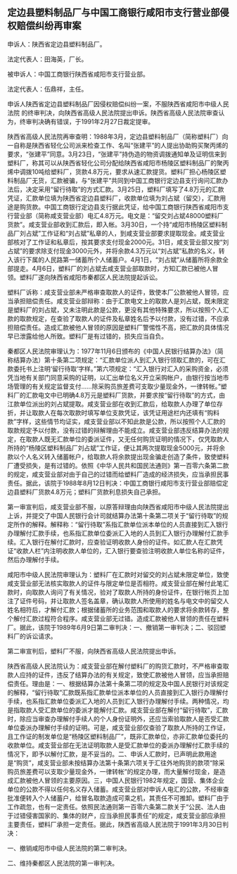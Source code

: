 ## 定边县塑料制品厂与中国工商银行咸阳市支行营业部侵权赔偿纠纷再审案



申诉人：陕西省定边县塑料制品厂。

法定代表人：田海英，厂长。

被申诉人：中国工商银行陕西省咸阳市支行营业部。

法定代表人：伍鼎祥，主任。

申诉人陕西省定边县塑料制品厂因侵权赔偿纠纷一案，不服陕西省咸阳市中级人民法院 的终审判决，向陕西省高级人民法院提出申诉。陕西省高级人民法院审查认为，终审判决确有错误，于1991年2月27日裁定提审。

陕西省高级人民法院再审查明：1988年3月，定边县塑料制品厂（简称塑料厂）向一自称是陕西省轻化公司派来检查工作、名叫“张建平”的人提出协助购买聚丙烯的要求，“张建平”同意。3月23日，“张建平”持伪造的物资调拨通知单及证明信来到塑料厂，称其可以从陕西省轻化公司分配给陕西省咸阳市杨陵区塑料制品厂的聚丙烯中调拨10吨给塑料厂，货款4.8万元，要求从速汇款提货。塑料厂担心杨陵区塑料制品厂无货，汇款被骗，与“张建平”共同到中国工商银行定边县支行询问汇款办法后，决定采用“留行待取”的方式汇款。3月25日，塑料厂填写了4.8万元的汇款凭证，汇款单位填为陕西省定边县塑料厂，收款单位填为刘占斌（留交），汇款用途是购货款。中国工商银行定边县支行据此凭证，给中国工商银行陕西省咸阳市支行营业部（简称咸支营业部）电汇4.8万元。电文是：“留交刘占斌48000塑料厂货款”。咸支营业部收到汇款后，即入帐。3月30日，一个持“咸阳市杨陵区塑料制品厂刘占斌”工作证和“刘占斌”私章的人，到咸支营业部要求提取现金。咸支营业部核对了工作证和私章后，按其要求支付现金2000元。31日，咸支营业部又按“刘占斌”的要求除支付现金3000元外，并将余款4.3万元以“刘占斌”私款的名义，转入该行下属的人民路第一储蓄所个人储蓄户。4月1日，“刘占斌”从储蓄所将余款全部提走。4月6日，塑料厂的刘占斌去咸支营业部取款时，方知汇款已被他人冒领。塑料厂遂向陕西省咸阳市秦都区人民法院提起诉讼。

塑料厂诉称：咸支营业部未严格审查取款人的证件，致使本厂公款被他人冒领，应当承担赔偿责任。咸支营业部辩称：由于汇款电文上的取款人是刘占斌，既未限定是塑料厂的刘占斌，又未注明此款是公款，更没有其他特殊要求，所以按照个人汇款的取款规定，在查验了取款人的证件及私章姓名后予以付款，没有过错，不应承担赔偿责任。造成汇款被他人冒领的原因是塑料厂警惕性不高，把汇款的具体情况早已泄露给他人所致。塑料厂是有过错的，损失应当自负。

秦都区人民法院审理认为：1977年11月6日颁布的《中国人民银行结算办法》（简称结算办法）第十条第二项规定：“汇款单位派人到汇入银行领取汇款的，可在汇款委托书上注明‘留行待取’字样。”第六项规定：“汇入银行对汇入的采购资金，必须凭当地有关部门同意采购的证明，以汇出单位名义开立采购帐户，由银行按当地市场管理的有关规定监督支付……除采购员旅差费可支取少量现金外，一律转帐。”塑料厂的汇款电文中已明确4.8万元是塑料厂货款，并要求按“留行待取”的方式，由江款单位派出的刘占斌提取。咸支营业部在收到汇款后，给取款人办理了单位存折，并让取款人在每次取款时填写单位支款凭证，该凭证用途栏内还填有“购料款”字样，这些情节均证实，咸支营业部以不知此款是公款，所以按照个人汇款的取款规定予以付款，没有过错的辩解理由不能成立。咸支营业部违反结算办法的规定，在取款人既无汇款单位的委派证件，又无任何购货证明的情况下，仅凭取款人所持的“杨陵区塑料制品厂刘占斌”工作证，便让其两次提取现金5000元，并将余款以个人名义转入储蓄帐户，给取款人将余款提出现金骗走创造了条件，致使塑料厂遭受损失，是有过错的。依照《中华人民共和国民法通则》第一百零六条第二款的规定，咸支营业部对由于自己的过错而给塑料厂造成的经济损失，应当承担民事责任。据此，该院于1988年8月12日判决：中国工商银行咸阳市支行营业部赔偿定边县塑料厂货款4.8万元；塑料厂货款利息损失自己承担。

第一审宣判后，咸支营业部不服，以原答辩理由向陕西省咸阳市中级人民法院提出上诉，并提交了中国人民银行会计司就结算办法第十条第二项关于“留行待取”的规定所作的解释。解释称：“留行待取”系指汇款单位派本单位的人员直接到汇入银行办理解付汇款手续，也系指汇款单位委派汇入地的人员到汇入银行办理解付汇款手续。汇入银行在解付汇款时，应查验证明收款人身份的证件。如汇款人在汇款凭证“收款人栏”内注明收款人单位的，汇入银行要查验注明收款人单位名称的证件，然后办理解付手续。

咸阳市中级人民法院审理认为：塑料厂在汇款时对留交的刘占斌未限定单位，致使咸支营业部无法核实取款人的证件与限定单位是否相符。咸支营业部在解付此笔汇款时，向取款人询问了有关情况，验对了取款人所持的身份证件，在银行帐页上加注了证件号码，并让取款人签名盖章，确认取款人所使用的姓名与电文中的留交人姓名相符后，才解付汇款；根据储蓄所的业务范围和取款人的要求将余款转存，整个解付汇款过程符合程序。咸支营业部无过错。造成汇款被他人冒领的责任在塑料厂。据此，该院于1989年6月9日第二审判决：一、撤销第一审判决；二、驳回塑料厂的诉讼请求。

第二审宣判后，塑料厂不服，向陕西省高级人民法院提出申诉。

陕西省高级人民法院认为：咸支营业部在解付塑料厂的购货汇款时，不严格审查取款人应持的证件，违反了结算办法的有关规定，致使汇款被他人冒领，应当承担赔偿责任。理由是：一、根据结算办法第十条第二项的规定及中国人民银行对该规定的解释，“留行待取”汇款既系指汇款单位派本单位的人员直接到汇入银行办理解付手续，也系指汇款单位委派汇入地的人员到汇入银行办理解付手续。两种情况，均是指取款人受汇款单位的委派才能解付汇款。咸支营业部在解付“留行待取”，汇款时，除应当审查办理解付手续人的个人身份证明外，还应当索验取款人是否受汇款单位委派办理解付手续的证明。可是，咸支营业部仅查验了取款人所持的工作证，且工作证的制发单位是“杨陵区塑料制品厂”，既非汇款单位，亦非汇款单位委托的收款单位。咸支营业部在无法证明取款人是受汇款单位的委派办理解付汇款手续的情况下，即予以解付汇款，是不妥当的。二、申诉人汇款时，已声明此款用途是“购货”，咸支营业部未按结算办法第十条第六项关于汇往外地购货的款项“除采购员旅差费可以支取少量现金外，一律转帐”的规定办理，而大量解付现金，是造成汇款被他人冒领的主要原因。三，中国人民银行1982年规定，国营、集体企业单位的公款不得以任何名义存入储蓄。咸支营业部对申诉人电汇的公款，不经审查批准便转入个人储蓄户，给冒名取款造成可乘之机，其责任不可推卸。塑料厂由于工作疏忽，也有一定责任。依照民法通则第一百零六条第二款关于“公民、法人由于过错侵害国家的、集体的财产，应当承担民事责任”的规定，咸支营业部应承担主要责任，塑料厂承担一定责任。据此，陕西省高级人民法院于1991年3月30日判决：

一、撤销咸阳市中级人民法院的第二审判决。

二、维持秦都区人民法院的第一审判决。

